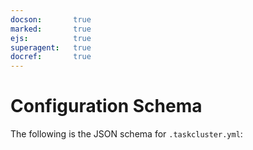 ```yaml
---
docson:       true
marked:       true
ejs:          true
superagent:   true
docref:       true
---
```

# Configuration Schema

The following is the JSON schema for `.taskcluster.yml`:

<div data-render-schema='http://schemas.taskcluster.net/github/v1/taskcluster-github-config.json'></div>
